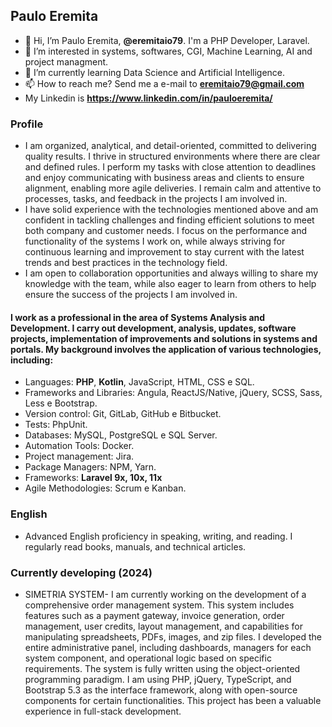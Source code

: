 ## Paulo Eremita
* 👋 Hi, I’m Paulo Eremita, **@eremitaio79**. I'm a PHP Developer, Laravel.
* 👀 I’m interested in systems, softwares, CGI, Machine Learning, AI and project managment.
* 🌱 I’m currently learning Data Science and Artificial Intelligence.
* 📫 How to reach me? Send me a e-mail to **eremitaio79@gmail.com**
* My Linkedin is **https://www.linkedin.com/in/pauloeremita/**

### Profile
* I am organized, analytical, and detail-oriented, committed to delivering quality results. I thrive in structured environments where there are clear and defined rules. I perform my tasks with close attention to deadlines and enjoy communicating with business areas and clients to ensure alignment, enabling more agile deliveries. I remain calm and attentive to processes, tasks, and feedback in the projects I am involved in.
* I have solid experience with the technologies mentioned above and am confident in tackling challenges and finding efficient solutions to meet both company and customer needs. I focus on the performance and functionality of the systems I work on, while always striving for continuous learning and improvement to stay current with the latest trends and best practices in the technology field.
* I am open to collaboration opportunities and always willing to share my knowledge with the team, while also eager to learn from others to help ensure the success of the projects I am involved in.

#### I work as a professional in the area of Systems Analysis and Development. I carry out development, analysis, updates, software projects, implementation of improvements and solutions in systems and portals. My background involves the application of various technologies, including:

* Languages: **PHP**, **Kotlin**, JavaScript, HTML, CSS e SQL.
* Frameworks and Libraries: Angula, ReactJS/Native, jQuery, SCSS, Sass, Less e Bootstrap.
* Version control: Git, GitLab, GitHub e Bitbucket.
* Tests: PhpUnit.
* Databases: MySQL, PostgreSQL e SQL Server.
* Automation Tools: Docker.
* Project management: Jira.
* Package Managers: NPM, Yarn.
* Frameworks: **Laravel 9x, 10x, 11x**
* Agile Methodologies: Scrum e Kanban.

### English
* Advanced English proficiency in speaking, writing, and reading. I regularly read books, manuals, and technical articles.

### Currently developing (2024)
* SIMETRIA SYSTEM- I am currently working on the development of a comprehensive order management system. This system includes features such as a payment gateway, invoice generation, order management, user credits, layout management, and capabilities for manipulating spreadsheets, PDFs, images, and zip files. I developed the entire administrative panel, including dashboards, managers for each system component, and operational logic based on specific requirements. The system is fully written using the object-oriented programming paradigm. I am using PHP, jQuery, TypeScript, and Bootstrap 5.3 as the interface framework, along with open-source components for certain functionalities. This project has been a valuable experience in full-stack development.

<!---
eremitaio79/eremitaio79 is a ✨ special ✨ repository because its `README.md` (this file) appears on your GitHub profile.
You can click the Preview link to take a look at your changes.
--->
